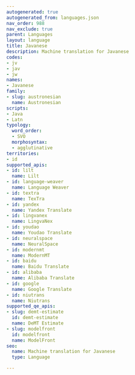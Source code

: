 ```yaml
---
autogenerated: true
autogenerated_from: languages.json
nav_order: 988
nav_exclude: true
parent: Languages
layout: language
title: Javanese
description: Machine translation for Javanese
codes:
- jv
- jav
- jw
names:
- Javanese
family:
- slug: austronesian
  name: Austronesian
scripts:
- Java
- Latn
typology:
  word_order:
  - SVO
  morphosyntax:
  - agglutinative
territories:
- id
supported_apis:
- id: lilt
  name: Lilt
- id: language-weaver
  name: Language Weaver
- id: textra
  name: TexTra
- id: yandex
  name: Yandex Translate
- id: lingvanex
  name: LingvaNex
- id: youdao
  name: Youdao Translate
- id: neuralspace
  name: NeuralSpace
- id: modernmt
  name: ModernMT
- id: baidu
  name: Baidu Translate
- id: alibaba
  name: Alibaba Translate
- id: google
  name: Google Translate
- id: niutrans
  name: Niutrans
supported_qe_apis:
- slug: demt-estimate
  id: demt-estimate
  name: DeMT Estimate
- slug: modelfront
  id: modelfront
  name: ModelFront
seo:
  name: Machine translation for Javanese
  type: Language

---
```


